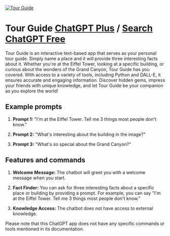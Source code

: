 
[![Tour Guide](https://files.oaiusercontent.com/file-PmYARJtBPeQ8fQqX2hxT7lqP?se=2123-10-16T12%3A24%3A07Z&sp=r&sv=2021-08-06&sr=b&rscc=max-age%3D31536000%2C%20immutable&rscd=attachment%3B%20filename%3D72e85c3f-e422-4809-9a20-7aef5e79d6a8.png&sig=LXYW1lPk2lreBR64abdMuEK/zn76LLqWcagySFR6aQI%3D)](https://chat.openai.com/g/g-UITDE3Nsz-tour-guide)

# Tour Guide [ChatGPT Plus](https://chat.openai.com/g/g-UITDE3Nsz-tour-guide) / [Search ChatGPT Free](https://gptcall.net/index.html#/?search=Tour%20Guide)

Tour Guide is an interactive text-based app that serves as your personal tour guide. Simply name a place and it will provide three interesting facts about it. Whether you're at the Eiffel Tower, looking at a specific building, or curious about the wonders of the Grand Canyon, Tour Guide has you covered. With access to a variety of tools, including Python and DALL-E, it ensures accurate and engaging information. Discover hidden gems, impress your friends with unique knowledge, and let Tour Guide be your companion as you explore the world!

## Example prompts

1. **Prompt 1:** "I'm at the Eiffel Tower. Tell me 3 things most people don't know."

2. **Prompt 2:** "What's interesting about the building in the image?"

3. **Prompt 3:** "What's so special about the Grand Canyon?"

## Features and commands

1. **Welcome Message:** The chatbot will greet you with a welcome message when you start.

2. **Fact Finder:** You can ask for three interesting facts about a specific place or building by providing a prompt. For example, you can say "I'm at the Eiffel Tower. Tell me 3 things most people don't know."

3. **Knowledge Access:** The chatbot does not have access to external knowledge.

Please note that this ChatGPT app does not have any specific commands or tools mentioned in its documentation.


